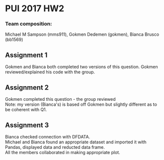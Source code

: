 # PUI 2017 HW2 

### Team composition:

Michael M Sampson (mms911), Gokmen Dedemen (gokmen), Bianca Brusco (bb1569)

## Assignment 1

Gokmen and Bianca both completed two versions of this question. Gokmen reviewed/explained his code with the group. 

## Assignment 2
Gokmen completed this question - the group reviewed  <br>
Note: my version (Bianca's) is based off Gokmen but slightly different as to be coherent with Q1. 


## Assignment 3
Bianca checked connection with DFDATA. <br>
Michael and Bianca found an appropriate dataset and imported it with Pandas, displayed data and reducted data frame. <br>
All the members collaborated in making appropriate plot. 

